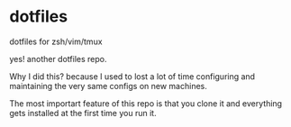 # dotfiles
dotfiles for zsh/vim/tmux 

yes! another dotfiles repo.

Why I did this? because I used to lost a lot of time configuring and maintaining the very same configs on new machines.

The most importart feature of this repo is that you clone it and everything gets installed at the first time you run it.

